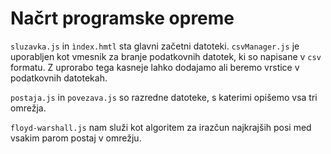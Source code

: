 # Načrt programske opreme

`sluzavka.js` in `ìndex.hmtl` sta glavni začetni datoteki. `csvManager.js` je uporabljen kot vmesnik za branje podatkovnih datotek, ki so napisane v `csv` formatu. Z uprorabo tega kasneje lahko dodajamo ali beremo vrstice v podatkovnih datotekah.

`postaja.js` in `povezava.js` so razredne datoteke, s katerimi opišemo vsa tri omrežja.

`floyd-warshall.js` nam služi kot algoritem za irazčun najkrajših posi med vsakim parom postaj v omrežju.